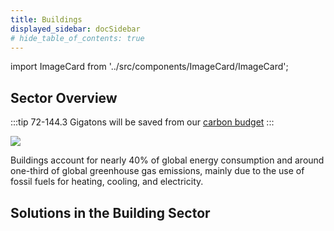 ```yaml
---
title: Buildings
displayed_sidebar: docSidebar
# hide_table_of_contents: true
---
```

import ImageCard from '../src/components/ImageCard/ImageCard';

## Sector Overview

:::tip 72-144.3 Gigatons will be saved from our [carbon budget](../glossary/#carbon-budget)
:::

![](/../static/img/buildings.jpg)

Buildings account for nearly 40% of global energy consumption and around one-third of global greenhouse gas emissions, mainly due to the use of fossil fuels for heating, cooling, and electricity. 

## Solutions in the Building Sector

<div style={{ display: 'flex', flexWrap: 'wrap'}}>

  <ImageCard
  title="Alternative Refrigerants"
  description="Substitutes for traditional refrigerants with lower Global Warming Potential, reducing greenhouse gas emissions."
  imageUrl="img/co2-refrigeration.jpg"
  linkUrl="../solution-alternative-refrigerants"
/>

  <ImageCard
    title="Biogas for Cooking"
    description="Use of biogas, produced from organic waste, as a clean and renewable cooking fuel."
    imageUrl="img/biogas-for-cooking.jpg"
    linkUrl="../solution-biogas-for-cooking"
  />

  <ImageCard
    title="Building Automation Systems"
    description="Integrated technology controlling building operations for energy efficiency and occupant comfort."
    imageUrl="img/building-automation.png"
    linkUrl="../solution-building-automation-systems"
  />

  <ImageCard
    title="Building Retrofitting"
    description="Process of upgrading existing buildings with energy-efficient measures to reduce energy consumption."
    imageUrl="img/building-retrofitting.jpg"
    linkUrl="../solution-building-retrofitting"
  />

  <ImageCard
    title="Clean Cooking"
    description="Adoption of clean and efficient cooking technologies to reduce indoor air pollution and emissions."
    imageUrl="img/clean-cooking.jpg"
    linkUrl="../solution-clean-cooking"
  />

  <ImageCard
    title="District Heating"
    description="Centralized heating systems that supply thermal energy to multiple buildings, increasing energy efficiency."
    imageUrl="img/district-heating.jpg"
    linkUrl="../solution-district-heating"
  />

  <ImageCard
    title="Dynamic Glass"
    description="Smart glass technology that adapts its tint in response to changing environmental conditions, reducing energy use."
    imageUrl="img/dynamic-glass.jpg"
    linkUrl="../solution-dynamic-glass"
  />

  <ImageCard
    title="Green and Cool Roofs"
    description="Roofing systems with vegetation or reflective materials to reduce heat absorption and energy consumption."
    imageUrl="img/green-roofing.png"
    linkUrl="../solution-green-and-cool-roofs"
  />

  <ImageCard
    title="High-Efficiency Heat Pumps"
    description="Heat pumps that efficiently transfer heat between indoor and outdoor environments for heating and cooling."
    imageUrl="img/high-efficiency-heat-pumps.png"
    linkUrl="../solution-high-efficiency-heat-pumps"
  />

  <ImageCard
    title="High-Performance Glass"
    description="Advanced glass technology that enhances insulation and energy efficiency in buildings."
    imageUrl="img/high-performance-glass.png"
    linkUrl="../solution-high-performance-glass"
  />

  <ImageCard
    title="Insulation"
    description="Materials used to prevent heat loss or gain, improving energy efficiency in buildings."
    imageUrl="img/insulation.jpg"
    linkUrl="../solution-insulation"
  />

  <ImageCard
    title="Low-Flow Fixtures"
    description="Water fixtures designed to reduce water consumption and promote efficient water use."
    imageUrl="img/low-flow-fixtures.png"
    linkUrl="../solution-low-flow-fixtures"
  />

  <ImageCard
    title="Net Zero Buildings"
    description="Buildings designed to produce as much energy as they consume, achieving net-zero emissions."
    imageUrl="img/net-zero-buildings.jpg"
    linkUrl="../solution-net-zero-buildings"
  />

  <ImageCard
    title="Refrigerant Management"
    description="Effective management and proper disposal of refrigerants to minimize emissions of potent greenhouse gases."
    imageUrl="img/refrigerant-management.png"
    linkUrl="../solution-refrigerant-management"
  />

  <ImageCard
    title="Smart Thermostats"
    description="Thermostats equipped with intelligent controls for optimized heating and cooling, reducing energy waste."
    imageUrl="img/smart-thermostats.webp"
    linkUrl="../solution-smart-thermostats"
  />

  <ImageCard
    title="Solar Hot Water"
    description="Utilization of solar energy to heat water for various applications, including domestic use and space heating."
    imageUrl="img/solar-hot-water.webp"
    linkUrl="../solution-solar-hot-water"
  />

</div>

